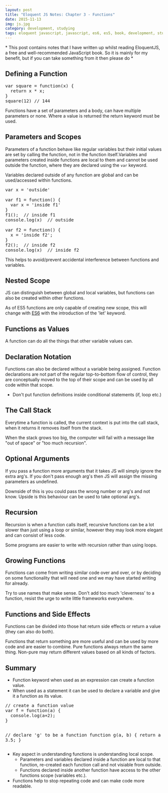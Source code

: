 ```yaml
---
layout: post
title: "Eloquent JS Notes: Chapter 3 - Functions"
date: 2015-11-13
img: js.jpg
category: development, studying
tags: eloquent javascript, javascript, es6, es5, book, development, studying, developer, software, book notes
---
```


<note>* This post contains notes that I have written up whilst reading EloquentJS, a free and well-recommended JavaScript book. So it is mainly for my benefit, but if you can take something from it then please do *</note>
<h2>Defining a Function</h2>
<pre class="EnlighterJSRAW" data-enlighter-language="js">var square = function(x) {
  return x * x;
} 
square(12) // 144</pre>
Functions have a set of parameters and a body, can have multiple parameters or none. Where a value is returned the return keyword must be used.
<h2>Parameters and Scopes</h2>
Parameters of a function behave like regular variables but their initial values are set by calling the function, not in the function itself.<!--more-->Variables and parameters created inside functions are local to them and cannot be used outside the function, where they are declared using the <code class="EnlighterJSRAW" data-enlighter-language="js">var</code> keyword.

Variables declared outside of any function are global and can be used/accessed within functions.
<pre class="EnlighterJSRAW" data-enlighter-language="js">var x = 'outside'

var f1 = function() {
  var x = 'inside f1'
}
f1();  // inside f1
console.log(x)  // outside

var f2 = function() {
  x = 'inside f2';
}
f2();  // inside f2
console.log(x)  // inside f2</pre>
This helps to avoid/prevent accidental interference between functions and variables.
<h2>Nested Scope</h2>
JS can distinguish between global and local variables, but functions can also be created within other functions.

As of ES5 functions are only capable of creating new scope, this will change with <a href="http://es6-features.org/#BlockScopedFunctions" target="_blank">ES6</a> with the introduction of the 'let' keyword.
<h2>Functions as Values</h2>
A function can do all the things that other variable values can.
<h2>Declaration Notation</h2>
Functions can also be declared without a variable being assigned. Function declarations are not part of the regular top-to-bottom flow of control, they are conceptually moved to the top of their scope and can be used by all code within that scope.

* Don't put function definitions inside conditional statements (if, loop etc.)
<h2>The Call Stack</h2>
Everytime a function is called, the current context is put into the call stack, when it returns it removes itself from the stack.

When the stack grows too big, the computer will fail with a message like "out of space" or "too much recursion".
<h2>Optional Arguments</h2>
If you pass a function more arguments that it takes JS will simply ignore the extra arg's.
If you don't pass enough arg's then JS will assign the missing parameters as undefined.

Downside of this is you could pass the wrong number or arg's and not know.
Upside is this behaviour can be used to take optional arg's.
<h2>Recursion</h2>
Recursion is when a function calls itself, recursive functions can be a lot slower than just using a loop or similar, however they may look more elegant and can consist of less code.

Some programs are easier to write with recursion rather than using loops.
<h2>Growing Functions</h2>
Functions can come from writing similar code over and over, or by deciding on some functionality that will need one and we may have started writing for already.

Try to use names that make sense.
Don't add too much 'cleverness' to a function, resist the urge to write little frameworks everywhere.
<h2>Functions and Side Effects</h2>
Functions can be divided into those hat return side effects or return a value (they can also do both).

Functions that return something are more useful and can be used by more code and are easier to combine.
Pure functions always return the same thing. Non-pure may return different values based on all kinds of factors.
<h2>Summary</h2>
<ul>
	<li>Function keyword when used as an expression can create a function value.</li>
	<li>When used as a statement it can be used to declare a variable and give it a function as its value.</li>
</ul>
<pre class="EnlighterJSRAW" data-enlighter-language="js">// create a function value
var f = function(a) {
  console.log(a+2);
}

// declare 'g' to be a function
function g(a, b) {
  return a * b * 3.5;
}</pre>
<ul>
	<li>Key aspect in understanding functions is understanding local scope.
<ul>
	<li>Parameters and variables declared inside a function are local to that function, re-created each function call and not visiable from outside.</li>
	<li>Functions declared inside another function have access to the other functions scope (variables etc.).</li>
</ul>
</li>
	<li>Functions help to stop repeating code and can make code more readable.</li>
</ul>